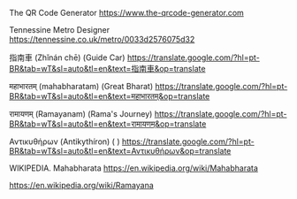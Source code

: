 The QR Code Generator
https://www.the-qrcode-generator.com

Tennessine Metro Designer
https://tennessine.co.uk/metro/0033d2576075d32

指南車 (Zhǐnán chē)
(Guide Car)
https://translate.google.com/?hl=pt-BR&tab=wT&sl=auto&tl=en&text=指南車&op=translate

महाभारतम् (mahabharatam)
(Great Bharat)
https://translate.google.com/?hl=pt-BR&tab=wT&sl=auto&tl=en&text=महाभारतम्&op=translate

रामायणम् (Ramayanam)
(Rama's Journey)
https://translate.google.com/?hl=pt-BR&tab=wT&sl=auto&tl=en&text=रामायणम्&op=translate


Αντικυθήρων (Antikythíron)
( )
https://translate.google.com/?hl=pt-BR&tab=wT&sl=auto&tl=en&text=Αντικυθήρων&op=translate

WIKIPEDIA. Mahabharata
https://en.wikipedia.org/wiki/Mahabharata


https://en.wikipedia.org/wiki/Ramayana


